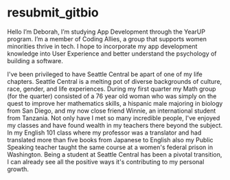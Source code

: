 # resubmit_gitbio

Hello I’m Deborah, I’m studying App Development through the YearUP program. I’m a member of Coding Allies, a group that supports women minorities thrive in tech. I hope to incorporate my app development knowledge into User Experience and better understand the psychology of building a software.

I've been privileged to have Seattle Central be apart of one of my life chapters. Seattle Central is a melting pot of diverse backgrounds of culture, race, gender, and life experiences. During my first quarter my Math group (for the quarter) consisted of a 76 year old woman who was simply on the quest to improve her mathematics skills, a hispanic male majoring in biology from San Diego, and my now close friend Winnie, an international student from Tanzania. Not only have I met so many incredible people, I've enjoyed my classes and have found wealth in my teachers there beyond the subject. In my English 101 class where my professor was a translator and had translated more than five books from Japanese to English also my Public Speaking teacher taught the same course at a women's federal prison in Washington. Being a student at Seattle Central has been a pivotal transition, I can already see all the positive ways it's contributing to my personal growth.
